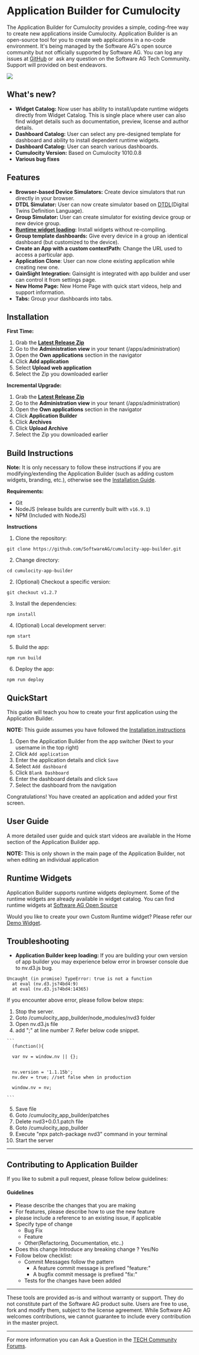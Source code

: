 # Application Builder for Cumulocity
The Application Builder for Cumulocity provides a simple, coding-free way to create new applications inside Cumulocity. 
Application Builder is an open-source tool for you to create web applications in a no-code environment. It's being managed by the Software AG's open source community but not officially supported by Software AG. You can log any issues at [GitHub](https://github.com/SoftwareAG/cumulocity-app-builder/issues) or  ask any question on the Software AG Tech Community. Support will provided on best endeavors.

![](https://user-images.githubusercontent.com/38696279/72333172-47cec300-36b3-11ea-9abf-1bb29b490a22.png)

## What's new?
* **Widget Catalog:** Now user has ability to install/update runtime widgets directly from Widget Catalog. This is single place where user can also find widget details such as documentation, preview, license and author details.
* **Dashboard Catalog:** User can select any pre-designed template for dashboard and ability to install dependent runtime widgets.
* **Dashboard Catalog:** User can search various dashboards.
* **Cumulocity Version:** Based on Cumulocity 1010.0.8
* **Various bug fixes**

## Features
* **Browser-based Device Simulators:** Create device simulators that run directly in your browser.
* **DTDL Simulator:** User can now create simulator based on [DTDL](https://github.com/Azure/opendigitaltwins-dtdl/blob/master/DTDL/v2/dtdlv2.md)(Digital Twins Definition Language).
* **Group Simulator:** User can create simulator for existing device group or new device group.
* **[Runtime widget loading](https://github.com/SoftwareAG/cumulocity-runtime-widget-loader):** Install widgets without re-compiling.
* **Group template dashboards:** Give every device in a group an identical dashboard (but customized to the device).
* **Create an App with a custom contextPath:** Change the URL used to access a particular app.
* **Application Clone**: User can now clone existing application while creating new one.
* **GainSight Integration:** Gainsight is integrated with app builder and user can control it from settings page.
* **New Home Page:** New Home Page with quick start videos, help and support information.
* **Tabs:** Group your dashboards into tabs.

## Installation
**First Time:**
1. Grab the **[Latest Release Zip](https://github.com/SoftwareAG/cumulocity-app-builder/releases)**
2. Go to the **Administration view** in your tenant (/apps/administration)
3. Open the **Own applications** section in the navigator
4. Click **Add application**
5. Select **Upload web application**
6. Select the Zip you downloaded earlier

**Incremental Upgrade:**
1. Grab the **[Latest Release Zip](https://github.com/SoftwareAG/cumulocity-app-builder/releases)**
2. Go to the **Administration view** in your tenant (/apps/administration)
3. Open the **Own applications** section in the navigator
4. Click **Application Builder**
5. Click **Archives**
6. Click **Upload Archive**
7. Select the Zip you downloaded earlier

## Build Instructions
**Note:** It is only necessary to follow these instructions if you are modifying/extending the Application Builder (such as adding custom widgets, branding, etc.), otherwise see the [Installation Guide](#Installation).

**Requirements:**
* Git
* NodeJS (release builds are currently built with `v16.9.1`)
* NPM (Included with NodeJS)

**Instructions**
1. Clone the repository: 
```
git clone https://github.com/SoftwareAG/cumulocity-app-builder.git
```
2. Change directory: 
```
cd cumulocity-app-builder
```
2. (Optional) Checkout a specific version: 
```
git checkout v1.2.7
```
3. Install the dependencies: 
```
npm install
```
4. (Optional) Local development server: 
```
npm start
```
5. Build the app: 
```
npm run build
```
6. Deploy the app: 
```
npm run deploy
```

## QuickStart

This guide will teach you how to create your first application using the Application Builder.

**NOTE:** This guide assumes you have followed the [Installation instructions](#Installation)

1. Open the Application Builder from the app switcher (Next to your username in the top right)
2. Click `Add application`
3. Enter the application details and click `Save`
4. Select `Add dashboard`
5. Click `Blank Dashboard`
6. Enter the dashboard details and click `Save`
7. Select the dashboard from the navigation

Congratulations! You have created an application and added your first screen.

## User Guide
A more detailed user guide and quick start videos are available in the Home section of the Application Builder app.

**NOTE:** This is only shown in the main page of the Application Builder, not when editing an individual application

## Runtime Widgets

Application Builder supports runtime widgets deployment. Some of the runtime widgets are already available in widget catalog.
You can find runtime widgets at [Software AG Open Source](https://open-source.softwareag.com/iot-analytics?search=runtime&topic=cumulocity-iot&repository=widget)

Would you like to create your own Custom Runtime widget? Please refer our [Demo Widget](https://github.com/SoftwareAG/cumulocity-demo-widget).


## Troubleshooting
 *  **Application Builder keep loading:** 
  If you are building your own version of app builder you may experience below error in browser console due to nv.d3.js bug.
  ```
  Uncaught (in promise) TypeError: true is not a function
    at eval (nv.d3.js?4bd4:9)
    at eval (nv.d3.js?4bd4:14365)
  ```
  If you encounter above error, please follow below steps:
  
   1. Stop the server.
   2. Goto /cumulocity_app_builder/node_modules/nvd3 folder
   3. Open nv.d3.js file
   4. add ";" at line number 7. Refer below code snippet.
    
    ```
      (function(){

      var nv = window.nv || {};


      nv.version = '1.1.15b';
      nv.dev = true; //set false when in production

      window.nv = nv;
    
    ```
   5. Save file
   6. Goto /cumulocity_app_builder/patches 
   7. Delete nvd3+0.0.1.patch file
   8. Goto /cumulocity_app_builder 
   9. Execute "npx patch-package nvd3" command in your terminal
   10. Start the server

------------------------------
## Contributing to Application Builder

If you like to submit a pull request,  please follow below guidelines:


#### Guidelines
- Please describe the changes that you are making
- For features, please describe how to use the new feature
- please include a reference to an existing issue, if applicable
- Specify type of change
	- Bug Fix
	- Feature
	- Other(Refactoring, Documentation, etc..)
- Does this change Introduce any breaking change ? Yes/No
- Follow below checklist:
	- Commit Messages follow the pattern
		- A feature commit message is prefixed "feature:"
		- A bugfix commit message is prefixed "fix:"
	-   Tests for the changes have been added


------------------------------

These tools are provided as-is and without warranty or support. They do not constitute part of the Software AG product suite. Users are free to use, fork and modify them, subject to the license agreement. While Software AG welcomes contributions, we cannot guarantee to include every contribution in the master project.
_____________________
For more information you can Ask a Question in the [TECH Community Forums](https://tech.forums.softwareag.com/tag/Cumulocity-IoT).
